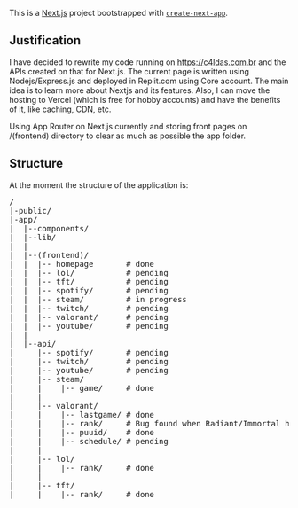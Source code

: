 This is a [Next.js](https://nextjs.org/) project bootstrapped with [`create-next-app`](https://github.com/vercel/next.js/tree/canary/packages/create-next-app).

<h2> Justification</h2>

I have decided to rewrite my code running on https://c4ldas.com.br and the APIs created on that for Next.js. The current page is written using Nodejs/Express.js and deployed in Replit.com using Core account.
The main idea is to learn more about Nextjs and its features. Also, I can move the hosting to Vercel (which is free for hobby accounts) and have the benefits of it, like caching, CDN, etc.

Using App Router on Next.js currently and storing front pages on /(frontend) directory to clear as much as possible the app folder.

<h2> Structure </h2>

At the moment the structure of the application is:

<pre>
/
|-public/
|-app/
|  |--components/  
|  |--lib/   
|  |
|  |--(frontend)/    
|  |  |-- homepage       # done
|  |  |-- lol/           # pending
|  |  |-- tft/           # pending
|  |  |-- spotify/       # pending
|  |  |-- steam/         # in progress
|  |  |-- twitch/        # pending
|  |  |-- valorant/      # pending
|  |  |-- youtube/       # pending
|  |  
|  |--api/
|     |-- spotify/       # pending
|     |-- twitch/        # pending
|     |-- youtube/       # pending
|     |-- steam/          
|     |    |-- game/     # done
|     |     
|     |-- valorant/       
|     |    |-- lastgame/ # done
|     |    |-- rank/     # Bug found when Radiant/Immortal has private account on leaderboard
|     |    |-- puuid/    # done
|     |    |-- schedule/ # pending
|     |     
|     |-- lol/
|     |    |-- rank/     # done
|     |     
|     |-- tft/
|     |    |-- rank/     # done
</pre>